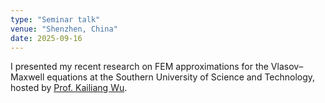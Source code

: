```yaml
---
type: "Seminar talk"
venue: "Shenzhen, China"
date: 2025-09-16
---
```


I presented my recent research on FEM approximations for the Vlasov–Maxwell equations at the Southern University of Science and Technology, hosted by [Prof. Kailiang Wu](https://sites.google.com/site/klwuhomepage/).
